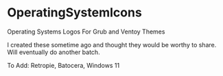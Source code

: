 # OperatingSystemIcons
Operating Systems Logos For Grub and Ventoy Themes

I created these sometime ago and thought they would be worthy to share. Will eventually do another batch.

To Add:
Retropie,
Batocera,
Windows 11
